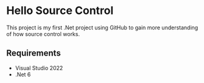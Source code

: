 # Hello Source Control
This project is my first .Net project using GitHub to gain more understanding of
how source control works.
## Requirements
- Visual Studio 2022
- .Net 6
